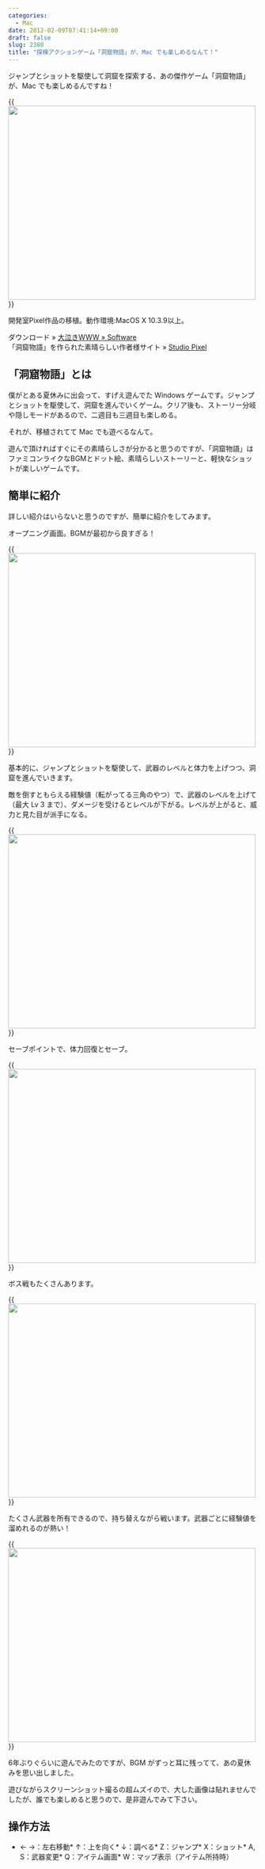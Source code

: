 ```yaml
---
categories:
  - Mac
date: 2012-02-09T07:41:14+09:00
draft: false
slug: 2380
title: "探検アクションゲーム「洞窟物語」が、Mac でも楽しめるなんて！"
---
```


ジャンプとショットを駆使して洞窟を探索する、あの傑作ゲーム「洞窟物語」が、Mac でも楽しめるんですね！

{{<img alt="" src="/images/2012/02/2380_1.png" width="500" height="392">}}

開発室Pixel作品の移植。動作環境:MacOS X 10.3.9以上。

ダウンロード » [大泣きWWW » Software](http://www.nakiwo.com/blog/software)  
「洞窟物語」を作られた素晴らしい作者様サイト » [Studio Pixel](http://hp.vector.co.jp/authors/VA022293/)

## 「洞窟物語」とは

僕がとある夏休みに出会って、すげえ遊んでた Windows ゲームです。ジャンプとショットを駆使して、洞窟を進んでいくゲーム。クリア後も、ストーリー分岐や隠しモードがあるので、二週目も三週目も楽しめる。

それが、移植されてて Mac でも遊べるなんて。

遊んで頂ければすぐにその素晴らしさが分かると思うのですが、「洞窟物語」はファミコンライクなBGMとドット絵、素晴らしいストーリーと、軽快なショットが楽しいゲームです。

## 簡単に紹介

詳しい紹介はいらないと思うのですが、簡単に紹介をしてみます。

オープニング画面。BGMが最初から良すぎる！

{{<img alt="" src="/images/2012/02/2380_1.png" width="500" height="392">}}

基本的に、ジャンプとショットを駆使して、武器のレベルと体力を上げつつ、洞窟を進んでいきます。

敵を倒すともらえる経験値（転がってる三角のやつ）で、武器のレベルを上げて（最大 Lv 3 まで）、ダメージを受けるとレベルが下がる。レベルが上がると、威力と見た目が派手になる。

{{<img alt="" src="/images/2012/02/2380_3.png" width="500" height="392">}}

セーブポイントで、体力回復とセーブ。

{{<img alt="" src="/images/2012/02/2380_4.png" width="500" height="392">}}

ボス戦もたくさんあります。

{{<img alt="" src="/images/2012/02/2380_5.png" width="500" height="392">}}

たくさん武器を所有できるので、持ち替えながら戦います。武器ごとに経験値を溜めれるのが熱い！

{{<img alt="" src="/images/2012/02/2380_6.png" width="500" height="392">}}

6年ぶりぐらいに遊んでみたのですが、BGM がずっと耳に残ってて、あの夏休みを思い出しました。

遊びながらスクリーンショット撮るの超ムズイので、大した画像は貼れませんでしたが、誰でも楽しめると思うので、是非遊んでみて下さい。

## 操作方法

* ← →：左右移動* ↑：上を向く* ↓：調べる* Z：ジャンプ* X：ショット* A, S：武器変更* Q：アイテム画面* W：マップ表示（アイテム所持時）
